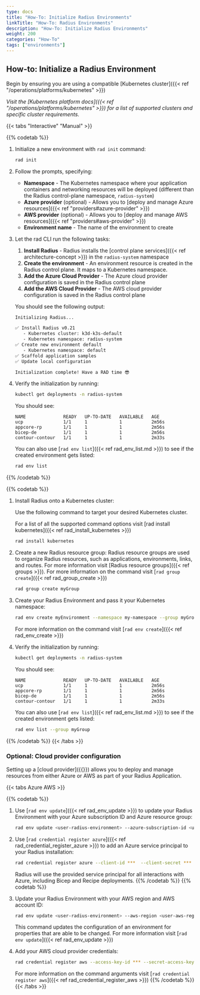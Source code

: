 ```yaml
---
type: docs
title: "How-To: Initialize Radius Environments"
linkTitle: "How-To: Radius Environments"
description: "How-To: Initialize Radius Environments"
weight: 200
categories: "How-To"
tags: ["environments"]
---
```


## How-to: Initialize a Radius Environment

Begin by ensuring you are using a compatible [Kubernetes cluster]({{< ref "/operations/platforms/kubernetes" >}})

   *Visit the [Kubernetes platform docs]({{< ref "/operations/platforms/kubernetes" >}}) for a list of supported clusters and specific cluster requirements.*

{{< tabs "Interactive" "Manual" >}}

{{% codetab %}}

1. Initialize a new environment with `rad init` command:
   ```bash
   rad init
   ```

1. Follow the prompts, specifying:
   - **Namespace** - The Kubernetes namespace where your application containers and networking resources will be deployed (different than the Radius control-plane namespace, `radius-system`)
   - **Azure provider** (optional) - Allows you to [deploy and manage Azure resources]({{< ref "providers#azure-provider" >}})
   - **AWS provider** (optional) - Allows you to [deploy and manage AWS resources]({{< ref "providers#aws-provider" >}})
   - **Environment name** - The name of the environment to create
1. Let the rad CLI run the following tasks:
   1. **Install Radius** - Radius installs the [control plane services]({{< ref architecture-concept >}}) in the `radius-system` namespace
   2. **Create the environment** - An environment resource is created in the Radius control plane. It maps to a Kubernetes namespace.
   3. **Add the Azure Cloud Provider** - The Azure cloud provider configuration is saved in the Radius control plane
   4. **Add the AWS Cloud Provider** - The AWS cloud provider configuration is saved in the Radius control plane

   You should see the following output:

   ```bash
   Initializing Radius...                     

   ✅ Install Radius v0.21                  
      - Kubernetes cluster: k3d-k3s-default   
      - Kubernetes namespace: radius-system   
   ✅ Create new environment default          
      - Kubernetes namespace: default         
   ✅ Scaffold application samples            
   ✅ Update local configuration              

   Initialization complete! Have a RAD time 😎
   ```

2. Verify the initialization by running:
   ```bash
   kubectl get deployments -n radius-system
   ```

   You should see:

   ```
   NAME              READY   UP-TO-DATE   AVAILABLE   AGE
   ucp               1/1     1            1           2m56s
   appcore-rp        1/1     1            1           2m56s
   bicep-de          1/1     1            1           2m56s
   contour-contour   1/1     1            1           2m33s
   ```

   You can also use [`rad env list`]({{< ref rad_env_list.md >}}) to see if the created environment gets listed:

   ```bash
   rad env list
   ```

{{% /codetab %}}

{{% codetab %}}

1. Install Radius onto a Kubernetes cluster:

    Use the following command to target your desired Kubernetes cluster.

    For a list of all the supported command options visit [rad install kubernetes]({{< ref rad_install_kubernetes >}})

    ```bash
    rad install kubernetes
    ```
2. Create a new Radius resource group:
    Radius resource groups are used to organize Radius resources, such as applications, environments, links, and routes. For more information visit [Radius resource groups]({{< ref groups >}}).
    For more information on the command visit [`rad group create`]({{< ref rad_group_create >}})
    ```bash
    rad group create myGroup
    ```
4. Create your Radius Environment and pass it your Kubernetes namespace:
    ```bash
    rad env create myEnvironment --namespace my-namespace --group myGroup
    ```
    For more information on the command visit [`rad env create`]({{< ref rad_env_create >}})
5. Verify the initialization by running:
   ```bash
   kubectl get deployments -n radius-system
   ```

   You should see:

   ```
   NAME              READY   UP-TO-DATE   AVAILABLE   AGE
   ucp               1/1     1            1           2m56s
   appcore-rp        1/1     1            1           2m56s
   bicep-de          1/1     1            1           2m56s
   contour-contour   1/1     1            1           2m33s
   ```

   You can also use [`rad env list`]({{< ref rad_env_list.md >}}) to see if the created environment gets listed:

   ```bash
   rad env list --group myGroup
   ```
{{% /codetab %}}
{{< /tabs >}}

### Optional: Cloud provider configuration

Setting up a [cloud provider]({{<ref providers>}}) allows you to deploy and manage resources from either Azure or AWS as part of your Radius Application.

{{< tabs Azure AWS >}}

{{% codetab %}}

1. Use [`rad env update`]({{< ref rad_env_update >}}) to update your Radius Environment with your Azure subscription ID and Azure resource group:

    ```bash
    rad env update <user-radius-environment> --azure-subscription-id <user-azure-subscription-id> --azure-resource-group  <user-azure-resource-group>
    ```

2. Use [`rad credential register azure`]({{< ref rad_credential_register_azure >}}) to add an Azure service principal to your Radius installation:
    ```bash
    rad credential register azure --client-id ***  --client-secret ***  --tenant-id ***
    ```
    Radius will use the provided service principal for all interactions with Azure, including Bicep and Recipe deployments.
{{% /codetab %}}
{{% codetab %}}
1. Update your Radius Environment with your AWS region and AWS account ID:
    ```bash
    rad env update <user-radius-environment> --aws-region <user-aws-region> --aws-account-id ***
    ```
    This command updates the configuration of an environment for properties that are able to be changed. For more information visit [`rad env update`]({{< ref rad_env_update >}})
2. Add your AWS cloud provider credentials:
    ```bash
    rad credential register aws --access-key-id *** --secret-access-key ***
    ```
    For more information on the command arguments visit [`rad credential register aws`]({{< ref rad_credential_register_aws >}})
{{% /codetab %}}
{{< /tabs >}}
